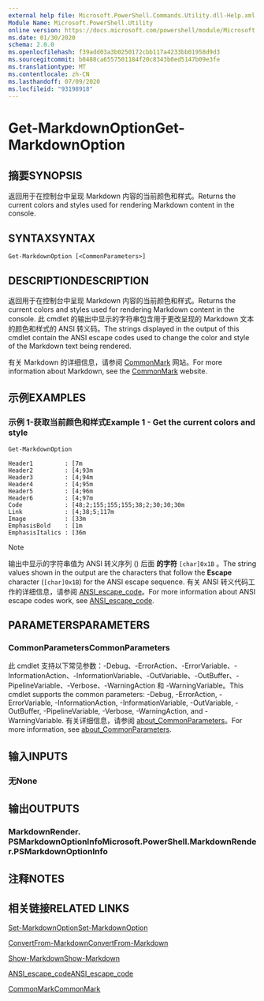 ```yaml
---
external help file: Microsoft.PowerShell.Commands.Utility.dll-Help.xml
Module Name: Microsoft.PowerShell.Utility
online version: https://docs.microsoft.com/powershell/module/Microsoft.PowerShell.Utility/Get-MarkdownOption?view=powershell-7&WT.mc_id=ps-gethelp
ms.date: 01/30/2020
schema: 2.0.0
ms.openlocfilehash: f39add03a3b0250172cbb117a4233bb01958d9d3
ms.sourcegitcommit: b0488ca6557501184f20c8343b0ed5147b09e3fe
ms.translationtype: MT
ms.contentlocale: zh-CN
ms.lasthandoff: 07/09/2020
ms.locfileid: "93198918"
---
```

# <span data-ttu-id="505b7-101">Get-MarkdownOption</span><span class="sxs-lookup"><span data-stu-id="505b7-101">Get-MarkdownOption</span></span>

## <span data-ttu-id="505b7-102">摘要</span><span class="sxs-lookup"><span data-stu-id="505b7-102">SYNOPSIS</span></span>
<span data-ttu-id="505b7-103">返回用于在控制台中呈现 Markdown 内容的当前颜色和样式。</span><span class="sxs-lookup"><span data-stu-id="505b7-103">Returns the current colors and styles used for rendering Markdown content in the console.</span></span>

## <span data-ttu-id="505b7-104">SYNTAX</span><span class="sxs-lookup"><span data-stu-id="505b7-104">SYNTAX</span></span>

```
Get-MarkdownOption [<CommonParameters>]
```

## <span data-ttu-id="505b7-105">DESCRIPTION</span><span class="sxs-lookup"><span data-stu-id="505b7-105">DESCRIPTION</span></span>

<span data-ttu-id="505b7-106">返回用于在控制台中呈现 Markdown 内容的当前颜色和样式。</span><span class="sxs-lookup"><span data-stu-id="505b7-106">Returns the current colors and styles used for rendering Markdown content in the console.</span></span> <span data-ttu-id="505b7-107">此 cmdlet 的输出中显示的字符串包含用于更改呈现的 Markdown 文本的颜色和样式的 ANSI 转义码。</span><span class="sxs-lookup"><span data-stu-id="505b7-107">The strings displayed in the output of this cmdlet contain the ANSI escape codes used to change the color and style of the Markdown text being rendered.</span></span>

<span data-ttu-id="505b7-108">有关 Markdown 的详细信息，请参阅 [CommonMark](https://commonmark.org/) 网站。</span><span class="sxs-lookup"><span data-stu-id="505b7-108">For more information about Markdown, see the [CommonMark](https://commonmark.org/) website.</span></span>

## <span data-ttu-id="505b7-109">示例</span><span class="sxs-lookup"><span data-stu-id="505b7-109">EXAMPLES</span></span>

### <span data-ttu-id="505b7-110">示例 1-获取当前颜色和样式</span><span class="sxs-lookup"><span data-stu-id="505b7-110">Example 1 - Get the current colors and style</span></span>

```powershell
Get-MarkdownOption
```

```Output
Header1         : [7m
Header2         : [4;93m
Header3         : [4;94m
Header4         : [4;95m
Header5         : [4;96m
Header6         : [4;97m
Code            : [48;2;155;155;155;38;2;30;30;30m
Link            : [4;38;5;117m
Image           : [33m
EmphasisBold    : [1m
EmphasisItalics : [36m
```

> [!NOTE]
> <span data-ttu-id="505b7-111">输出中显示的字符串值为 ANSI 转义序列 () 后面 **的字符** `[char]0x1B` 。</span><span class="sxs-lookup"><span data-stu-id="505b7-111">The string values shown in the output are the characters that follow the **Escape** character (`[char]0x1B`) for the ANSI escape sequence.</span></span> <span data-ttu-id="505b7-112">有关 ANSI 转义代码工作的详细信息，请参阅 [ANSI_escape_code](https://en.wikipedia.org/wiki/ANSI_escape_code)。</span><span class="sxs-lookup"><span data-stu-id="505b7-112">For more information about ANSI escape codes work, see [ANSI_escape_code](https://en.wikipedia.org/wiki/ANSI_escape_code).</span></span>

## <span data-ttu-id="505b7-113">PARAMETERS</span><span class="sxs-lookup"><span data-stu-id="505b7-113">PARAMETERS</span></span>

### <span data-ttu-id="505b7-114">CommonParameters</span><span class="sxs-lookup"><span data-stu-id="505b7-114">CommonParameters</span></span>

<span data-ttu-id="505b7-115">此 cmdlet 支持以下常见参数：-Debug、-ErrorAction、-ErrorVariable、-InformationAction、-InformationVariable、-OutVariable、-OutBuffer、-PipelineVariable、-Verbose、-WarningAction 和 -WarningVariable。</span><span class="sxs-lookup"><span data-stu-id="505b7-115">This cmdlet supports the common parameters: -Debug, -ErrorAction, -ErrorVariable, -InformationAction, -InformationVariable, -OutVariable, -OutBuffer, -PipelineVariable, -Verbose, -WarningAction, and -WarningVariable.</span></span> <span data-ttu-id="505b7-116">有关详细信息，请参阅 [about_CommonParameters](https://go.microsoft.com/fwlink/?LinkID=113216)。</span><span class="sxs-lookup"><span data-stu-id="505b7-116">For more information, see [about_CommonParameters](https://go.microsoft.com/fwlink/?LinkID=113216).</span></span>

## <span data-ttu-id="505b7-117">输入</span><span class="sxs-lookup"><span data-stu-id="505b7-117">INPUTS</span></span>

### <span data-ttu-id="505b7-118">无</span><span class="sxs-lookup"><span data-stu-id="505b7-118">None</span></span>

## <span data-ttu-id="505b7-119">输出</span><span class="sxs-lookup"><span data-stu-id="505b7-119">OUTPUTS</span></span>

### <span data-ttu-id="505b7-120">MarkdownRender. PSMarkdownOptionInfo</span><span class="sxs-lookup"><span data-stu-id="505b7-120">Microsoft.PowerShell.MarkdownRender.PSMarkdownOptionInfo</span></span>

## <span data-ttu-id="505b7-121">注释</span><span class="sxs-lookup"><span data-stu-id="505b7-121">NOTES</span></span>

## <span data-ttu-id="505b7-122">相关链接</span><span class="sxs-lookup"><span data-stu-id="505b7-122">RELATED LINKS</span></span>

[<span data-ttu-id="505b7-123">Set-MarkdownOption</span><span class="sxs-lookup"><span data-stu-id="505b7-123">Set-MarkdownOption</span></span>](Set-MarkdownOption.md)

[<span data-ttu-id="505b7-124">ConvertFrom-Markdown</span><span class="sxs-lookup"><span data-stu-id="505b7-124">ConvertFrom-Markdown</span></span>](ConvertFrom-Markdown.md)

[<span data-ttu-id="505b7-125">Show-Markdown</span><span class="sxs-lookup"><span data-stu-id="505b7-125">Show-Markdown</span></span>](Show-Markdown.md)

[<span data-ttu-id="505b7-126">ANSI_escape_code</span><span class="sxs-lookup"><span data-stu-id="505b7-126">ANSI_escape_code</span></span>](https://en.wikipedia.org/wiki/ANSI_escape_code)

[<span data-ttu-id="505b7-127">CommonMark</span><span class="sxs-lookup"><span data-stu-id="505b7-127">CommonMark</span></span>](https://commonmark.org/)
